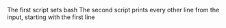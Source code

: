 The first script sets bash
The second script prints every other line from the input, starting with the first line
